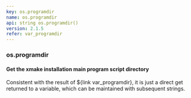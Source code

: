 ```yaml
---
key: os.programdir
name: os.programdir
api: string os.programdir()
version: 2.1.5
refer: var_programdir
---
```


### os.programdir

#### Get the xmake installation main program script directory

Consistent with the result of ${link var_programdir}, it is just a direct get returned to a variable, which can be maintained with subsequent strings.
